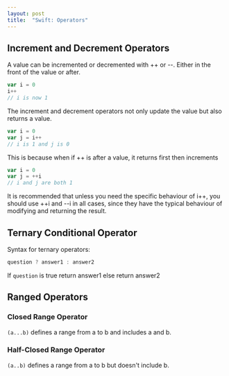 ```yaml
---
layout: post
title:  "Swift: Operators"
---
```


## Increment and Decrement Operators
A value can be incremented or decremented with ++ or --. Either in the front of the value or after.

```javascript
var i = 0
i++
// i is now 1
```

The increment and decrement operators not only update the value but also returns a value.

```javascript
var i = 0
var j = i++
// i is 1 and j is 0
```

This is because when if ++ is after a value, it returns first then increments

```javascript
var i = 0
var j = ++i
// i and j are both 1
```

It is recommended that unless you need the specific behaviour of i++, you should use ++i and --i in all cases, since they have the typical behaviour of modifying and returning the result.

## Ternary Conditional Operator
Syntax for ternary operators:

```javascript
question ? answer1 : answer2
```

If `question` is true return answer1 else return answer2

## Ranged Operators

### Closed Range Operator
`(a...b)` defines a range from a to b and includes a and b.

### Half-Closed Range Operator
`(a..b)` defines a range from a to b but doesn't include b.